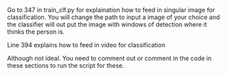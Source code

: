 Go to 347 in train_clf.py for explaination how to feed in singular image for classification. You will change the path to input a image of your choice and the classifier will out put the image with windows of detection where it thinks the person is.

Line 394 explains how to feed in video for classification

Although not ideal. You need to comment out or comment in the code in these sections to run the script for these.
